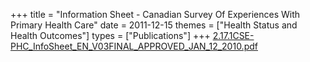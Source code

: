 +++
title = "Information Sheet - Canadian Survey Of Experiences With Primary Health Care"
date = 2011-12-15
themes = ["Health Status and Health Outcomes"]
types = ["Publications"]
+++
[2.17.1CSE-PHC_InfoSheet_EN_V03FINAL_APPROVED_JAN_12_2010.pdf](/files/2.17.1CSE-PHC_InfoSheet_EN_V03FINAL_APPROVED_JAN_12_2010.pdf)
